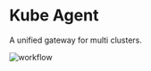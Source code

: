 # Kube Agent

A unified gateway for multi clusters.


![workflow](https://www.plantuml.com/plantuml/proxy?fmt=svg&src=https://raw.githubusercontent.com/octohelm/kube-agent/main/docs/workflow.puml)